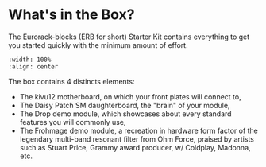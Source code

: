 # What's in the Box?

The Eurorack-blocks (ERB for short) Starter Kit contains everything to get you started
quickly with the minimum amount of effort.

```{image} content-box-inside.jpg
:width: 100%
:align: center
```

The box contains 4 distincts elements:
- The kivu12 motherboard, on which your front plates will connect to,
- The Daisy Patch SM daughterboard, the "brain" of your module,
- The Drop demo module, which showcases about every standard features you will commonly use,
- The Frohmage demo module, a recreation in hardware form factor of the legendary multi-band resonant filter from Ohm Force,
   praised by artists such as Stuart Price, Grammy award producer, w/ Coldplay, Madonna, etc.

